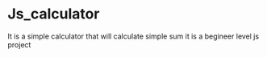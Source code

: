 # Js_calculator 
It is a simple calculator that will calculate simple sum it is a begineer level js project
